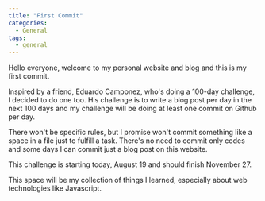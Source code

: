 ```yaml
---
title: "First Commit"
categories:
  - General
tags:
  - general
---
```


Hello everyone, welcome to my personal website and blog and this is my first commit.

Inspired by a friend, Eduardo Camponez, who's doing a 100-day challenge, I decided to do one too. His challenge is to write a blog post per day in the next 100 days and my challenge will be doing at least one commit on Github per day.

There won't be specific rules, but I promise won't commit something like a space in a file just to fulfill a task. There's no need to commit only codes and some days I can commit just a blog post on this website.

This challenge is starting today, August 19 and should finish November 27.
 
This space will be my collection of things I learned, especially about web technologies like Javascript.